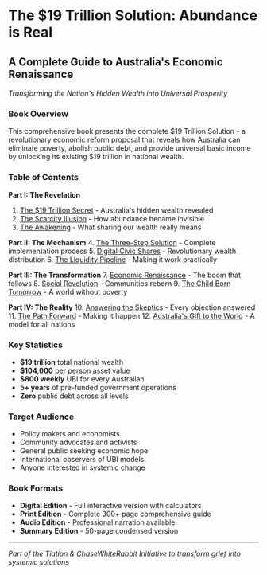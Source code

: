 # The $19 Trillion Solution: Abundance is Real
## A Complete Guide to Australia's Economic Renaissance

*Transforming the Nation's Hidden Wealth into Universal Prosperity*

### Book Overview

This comprehensive book presents the complete $19 Trillion Solution - a revolutionary economic reform proposal that reveals how Australia can eliminate poverty, abolish public debt, and provide universal basic income by unlocking its existing $19 trillion in national wealth.

### Table of Contents

**Part I: The Revelation**
1. [The $19 Trillion Secret](./chapters/01-the-secret.md) - Australia's hidden wealth revealed
2. [The Scarcity Illusion](./chapters/02-scarcity-illusion.md) - How abundance became invisible
3. [The Awakening](./chapters/03-awakening.md) - What sharing our wealth really means

**Part II: The Mechanism**
4. [The Three-Step Solution](./chapters/04-three-steps.md) - Complete implementation process
5. [Digital Civic Shares](./chapters/05-digital-shares.md) - Revolutionary wealth distribution
6. [The Liquidity Pipeline](./chapters/06-liquidity.md) - Making it work practically

**Part III: The Transformation**
7. [Economic Renaissance](./chapters/07-economic-impact.md) - The boom that follows
8. [Social Revolution](./chapters/08-social-impact.md) - Communities reborn
9. [The Child Born Tomorrow](./chapters/09-future-vision.md) - A world without poverty

**Part IV: The Reality**
10. [Answering the Skeptics](./chapters/10-addressing-concerns.md) - Every objection answered
11. [The Path Forward](./chapters/11-implementation.md) - Making it happen
12. [Australia's Gift to the World](./chapters/12-global-impact.md) - A model for all nations

### Key Statistics
- **$19 trillion** total national wealth
- **$104,000** per person asset value
- **$800 weekly** UBI for every Australian
- **5+ years** of pre-funded government operations
- **Zero** public debt across all levels

### Target Audience
- Policy makers and economists
- Community advocates and activists  
- General public seeking economic hope
- International observers of UBI models
- Anyone interested in systemic change

### Book Formats
- **Digital Edition** - Full interactive version with calculators
- **Print Edition** - Complete 300+ page comprehensive guide
- **Audio Edition** - Professional narration available
- **Summary Edition** - 50-page condensed version

---
*Part of the Tiation & ChaseWhiteRabbit Initiative to transform grief into systemic solutions*